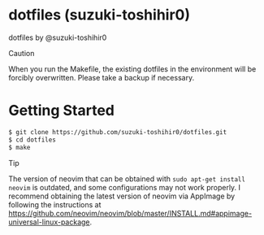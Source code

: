 # dotfiles (suzuki-toshihir0)

dotfiles by @suzuki-toshihir0

> [!CAUTION]
> When you run the Makefile, the existing dotfiles in the environment will be forcibly overwritten. Please take a backup if necessary.

# Getting Started

```sh
$ git clone https://github.com/suzuki-toshihir0/dotfiles.git
$ cd dotfiles
$ make
```

> [!TIP]
> The version of neovim that can be obtained with `sudo apt-get install neovim` is outdated, and some configurations may not work properly. I recommend obtaining the latest version of neovim via AppImage by following the instructions at https://github.com/neovim/neovim/blob/master/INSTALL.md#appimage-universal-linux-package.